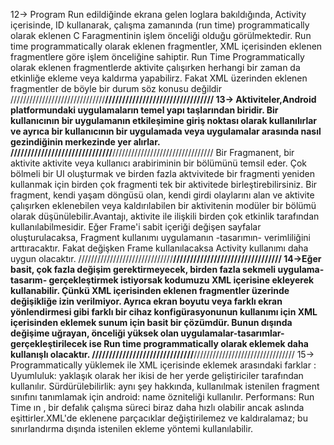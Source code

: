 12-> Program Run edildiğinde ekrana gelen loglara bakıldığında, Activity içerisinde, ID kullanarak, çalışma zamanında (run time) programmatically olarak eklenen C Faragmentinin işlem önceliği olduğu görülmektedir. Run time programmatically olarak eklenen fragmentler, XML içerisinden eklenen fragmentlere göre işlem önceliğine sahiptir. Run Time Programmatically olarak eklenen fragmentlerde aktivite çalışırken herhangi bir zaman da etkinliğe ekleme veya kaldırma yapabilirz. Fakat XML üzerinden eklenen fragmentler de böyle bir durum söz konusu değildir
//////////////////////////////**************************************************************************////////////////////////////////
13-> Aktiviteler,Android platformundaki uygulamaların temel yapı taşlarından biridir. Bir kullanıcının bir uygulamanın etkileşimine giriş noktası olarak kullanılırlar ve ayrıca bir kullanıcının bir uygulamada veya uygulamalar arasında nasıl gezindiğinin merkezinde yer alırlar.
//////////////////////////////**************************************************************************////////////////////////////////
Bir Fragmanent, bir aktivite aktivite veya kullanıcı arabiriminin bir bölümünü temsil eder. Çok bölmeli bir UI oluşturmak ve birden fazla aktvivitede bir fragmenti yeniden kullanmak için birden çok fragmenti tek bir aktivitede birleştirebilirsiniz. Bir fragment, kendi yaşam döngüsü olan, kendi girdi olaylarını alan ve aktivite çalışırken eklenebilen veya kaldırılabilen bir aktivitenin modüler bir bölümü olarak düşünülebilir.Avantajı, aktivite ile ilişkili birden çok etkinlik tarafından kullanılabilmesidir.
Eğer Frame'i sabit içeriği değişen sayfalar oluşturulacaksa, Fragment kullanımı uygulamanın -tasarımın- verimliliğini arttıracaktır. Fakat değişken Frame kullanılacaksa Activity kullanımı daha uygun olacaktır. 
//////////////////////////////**************************************************************************////////////////////////////////
14->Eğer basit, çok fazla değişim gerektirmeyecek, birden fazla sekmeli uygulama-tasarım- gerçekleştirmek istiyorsak kodumuzu XML içerisine ekleyerek kullanabilir. Çünkü XML içerisinden eklenen fragmentler üzerinde değişikliğe izin verilmiyor. Ayrıca ekran boyutu veya farklı ekran yönlendirmesi gibi farklı bir cihaz konfigürasyonunun kullanımı için XML içerisinden eklemek sunum için basit bir çözümdür.
Bunun dışında değişime uğrayan, önceliği yüksek olan uygulamalar-tasarımlar-gerçekleştirilecek ise Run time programmatically olarak eklemek daha kullanışlı olacaktır.
//////////////////////////////**************************************************************************////////////////////////////////
15-> Programmatically yüklemek ile XML içerisinde eklemek arasındaki farklar :
Uyumluluk: yaklaşık olarak her ikisi de her yerde geliştiriciler tarafından kullanılır.
Sürdürülebilirlik: aynı şey hakkında, kullanılmak istenilen fragment sınıfını tanımlamak için android: name özniteliği kullanılır.
Performans: Run Time ın , bir defalık çalışma süreci biraz daha hızlı olabilir ancak aslında eşittirler.XML'de eklenene parçacıklar değiştirilemez ve kaldıralamaz; bu sınırlandırma dışında istenilen ekleme yöntemi kullanılabilir. 





